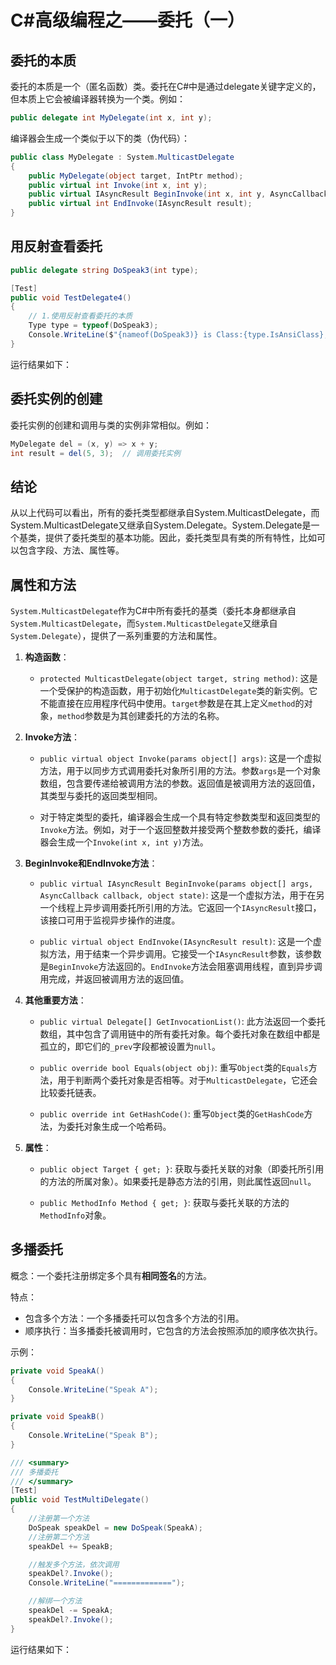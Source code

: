 # C#高级编程之——委托（一）

## 委托的本质

委托的本质是一个（匿名函数）类。委托在C#中是通过delegate关键字定义的，但本质上它会被编译器转换为一个类。例如：

```csharp
public delegate int MyDelegate(int x, int y);
```

编译器会生成一个类似于以下的类（伪代码）：

```csharp
public class MyDelegate : System.MulticastDelegate
{
    public MyDelegate(object target, IntPtr method);
    public virtual int Invoke(int x, int y);
    public virtual IAsyncResult BeginInvoke(int x, int y, AsyncCallback callback, object object);
    public virtual int EndInvoke(IAsyncResult result);
}
```

## 用反射查看委托

```csharp
public delegate string DoSpeak3(int type);

[Test]
public void TestDelegate4()
{
    // 1.使用反射查看委托的本质
    Type type = typeof(DoSpeak3);
    Console.WriteLine($"{nameof(DoSpeak3)} is Class:{type.IsAnsiClass}, is Sealed:{type.IsSealed}");
}
```

运行结果如下：

## 委托实例的创建

委托实例的创建和调用与类的实例非常相似。例如：

```csharp
MyDelegate del = (x, y) => x + y;
int result = del(5, 3);  // 调用委托实例
```

## 结论

从以上代码可以看出，所有的委托类型都继承自System.MulticastDelegate，而System.MulticastDelegate又继承自System.Delegate。System.Delegate是一个基类，提供了委托类型的基本功能。因此，委托类型具有类的所有特性，比如可以包含字段、方法、属性等。

## 属性和方法

`System.MulticastDelegate`作为C#中所有委托的基类（委托本身都继承自`System.MulticastDelegate`，而`System.MulticastDelegate`又继承自`System.Delegate`），提供了一系列重要的方法和属性。

1. **构造函数**：

   * `protected MulticastDelegate(object target, string method)`: 这是一个受保护的构造函数，用于初始化`MulticastDelegate`类的新实例。它不能直接在应用程序代码中使用。`target`参数是在其上定义`method`的对象，`method`参数是为其创建委托的方法的名称。

2. **Invoke方法**：

   * `public virtual object Invoke(params object[] args)`: 这是一个虚拟方法，用于以同步方式调用委托对象所引用的方法。参数`args`是一个对象数组，包含要传递给被调用方法的参数。返回值是被调用方法的返回值，其类型与委托的返回类型相同。

   * 对于特定类型的委托，编译器会生成一个具有特定参数类型和返回类型的`Invoke`方法。例如，对于一个返回整数并接受两个整数参数的委托，编译器会生成一个`Invoke(int x, int y)`方法。

3. **BeginInvoke和EndInvoke方法**：

   * `public virtual IAsyncResult BeginInvoke(params object[] args, AsyncCallback callback, object state)`: 这是一个虚拟方法，用于在另一个线程上异步调用委托所引用的方法。它返回一个`IAsyncResult`接口，该接口可用于监视异步操作的进度。

   * `public virtual object EndInvoke(IAsyncResult result)`: 这是一个虚拟方法，用于结束一个异步调用。它接受一个`IAsyncResult`参数，该参数是`BeginInvoke`方法返回的。`EndInvoke`方法会阻塞调用线程，直到异步调用完成，并返回被调用方法的返回值。

4. **其他重要方法**：

   * `public virtual Delegate[] GetInvocationList()`: 此方法返回一个委托数组，其中包含了调用链中的所有委托对象。每个委托对象在数组中都是孤立的，即它们的`_prev`字段都被设置为`null`。

   * `public override bool Equals(object obj)`: 重写`Object`类的`Equals`方法，用于判断两个委托对象是否相等。对于`MulticastDelegate`，它还会比较委托链表。

   * `public override int GetHashCode()`: 重写`Object`类的`GetHashCode`方法，为委托对象生成一个哈希码。

5. **属性**：

   * `public object Target { get; }`: 获取与委托关联的对象（即委托所引用的方法的所属对象）。如果委托是静态方法的引用，则此属性返回`null`。

   * `public MethodInfo Method { get; }`: 获取与委托关联的方法的`MethodInfo`对象。

## 多播委托

概念：一个委托注册绑定多个具有**相同签名**的方法。

特点：

* 包含多个方法：一个多播委托可以包含多个方法的引用。
* 顺序执行：当多播委托被调用时，它包含的方法会按照添加的顺序依次执行。

示例：

```csharp
private void SpeakA()
{
    Console.WriteLine("Speak A");
}

private void SpeakB()
{
    Console.WriteLine("Speak B");
}

/// <summary>
/// 多播委托
/// </summary>
[Test]
public void TestMultiDelegate()
{
    //注册第一个方法
    DoSpeak speakDel = new DoSpeak(SpeakA);
    //注册第二个方法
    speakDel += SpeakB;

    //触发多个方法，依次调用
    speakDel?.Invoke();
    Console.WriteLine("=============");

    //解绑一个方法
    speakDel -= SpeakA;
    speakDel?.Invoke();
}
```

运行结果如下：
